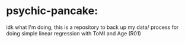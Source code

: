 # psychic-pancake:
idk what I'm doing,
this is a repository to back up my data/ process for doing simple linear regression with ToMI and Age (R01)
